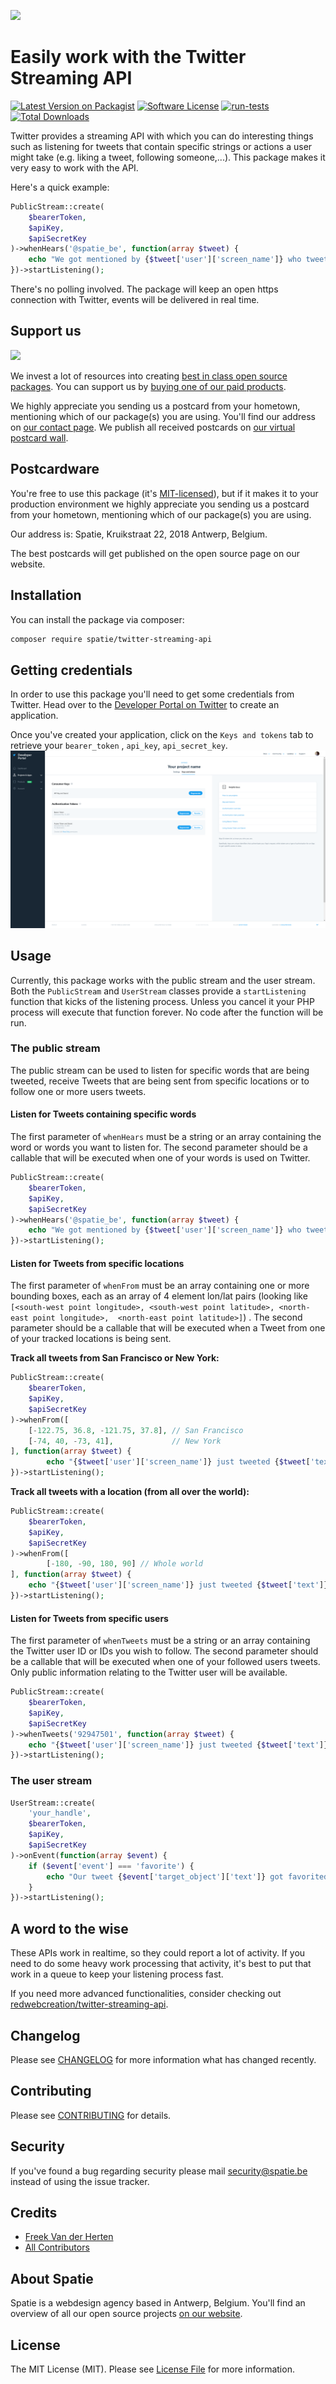 
[<img src="https://github-ads.s3.eu-central-1.amazonaws.com/support-ukraine.svg?t=1" />](https://supportukrainenow.org)

# Easily work with the Twitter Streaming API

[![Latest Version on Packagist](https://img.shields.io/packagist/v/spatie/twitter-streaming-api.svg?style=flat-square)](https://packagist.org/packages/spatie/twitter-streaming-api)
[![Software License](https://img.shields.io/badge/license-MIT-brightgreen.svg?style=flat-square)](LICENSE.md)
[![run-tests](https://github.com/spatie/twitter-streaming-api/actions/workflows/run-tests.yml/badge.svg)](https://github.com/spatie/twitter-streaming-api/actions/workflows/run-tests.yml)
[![Total Downloads](https://img.shields.io/packagist/dt/spatie/twitter-streaming-api.svg?style=flat-square)](https://packagist.org/packages/spatie/twitter-streaming-api)

Twitter provides a streaming API with which you can do interesting things such as listening for tweets that contain
specific strings or actions a user might take (e.g. liking a tweet, following someone,...). This package makes it very
easy to work with the API.

Here's a quick example:

```php
PublicStream::create(
    $bearerToken,
    $apiKey,
    $apiSecretKey
)->whenHears('@spatie_be', function(array $tweet) {
    echo "We got mentioned by {$tweet['user']['screen_name']} who tweeted {$tweet['text']}";
})->startListening();
```

There's no polling involved. The package will keep an open https connection with Twitter, events will be delivered in
real time.

## Support us

[<img src="https://github-ads.s3.eu-central-1.amazonaws.com/twitter-streaming-api.jpg?t=1" width="419px" />](https://spatie.be/github-ad-click/twitter-streaming-api)

We invest a lot of resources into creating [best in class open source packages](https://spatie.be/open-source). You can
support us by [buying one of our paid products](https://spatie.be/open-source/support-us).

We highly appreciate you sending us a postcard from your hometown, mentioning which of our package(s) you are using.
You'll find our address on [our contact page](https://spatie.be/about-us). We publish all received postcards
on [our virtual postcard wall](https://spatie.be/open-source/postcards).

## Postcardware

You're free to use this package (it's [MIT-licensed](LICENSE.md)), but if it makes it to your production environment we
highly appreciate you sending us a postcard from your hometown, mentioning which of our package(s) you are using.

Our address is: Spatie, Kruikstraat 22, 2018 Antwerp, Belgium.

The best postcards will get published on the open source page on our website.

## Installation

You can install the package via composer:

``` bash
composer require spatie/twitter-streaming-api
```

## Getting credentials

In order to use this package you'll need to get some credentials from Twitter. Head over to
the [Developer Portal on Twitter](https://developer.twitter.com/) to create an application.

Once you've created your application, click on the `Keys and tokens` tab to retrieve your `bearer_token`
, `api_key`, `api_secret_key`.
![Keys and tokens tab on Twitter](docs/tokens.png)

## Usage

Currently, this package works with the public stream and the user stream. Both the `PublicStream` and `UserStream`
classes provide a `startListening` function that kicks of the listening process. Unless you cancel it your PHP process
will execute that function forever. No code after the function will be run.

### The public stream

The public stream can be used to listen for specific words that are being tweeted, receive Tweets that are being sent
from specific locations or to follow one or more users tweets.

#### Listen for Tweets containing specific words

The first parameter of `whenHears` must be a string or an array containing the word or words you want to listen for. The
second parameter should be a callable that will be executed when one of your words is used on Twitter.

```php
PublicStream::create(
    $bearerToken,
    $apiKey,
    $apiSecretKey
)->whenHears('@spatie_be', function(array $tweet) {
    echo "We got mentioned by {$tweet['user']['screen_name']} who tweeted {$tweet['text']}";
})->startListening();
```

#### Listen for Tweets from specific locations

The first parameter of `whenFrom` must be an array containing one or more bounding boxes, each as an array of 4 element
lon/lat pairs (looking
like `[<south-west point longitude>, <south-west point latitude>, <north-east point longitude>,  <north-east point latitude>]`)
. The second parameter should be a callable that will be executed when a Tweet from one of your tracked locations is
being sent.

**Track all tweets from San Francisco or New York:**

```php
PublicStream::create(
    $bearerToken,
    $apiKey,
    $apiSecretKey
)->whenFrom([
    [-122.75, 36.8, -121.75, 37.8], // San Francisco
    [-74, 40, -73, 41],             // New York
], function(array $tweet) {
        echo "{$tweet['user']['screen_name']} just tweeted {$tweet['text']} from SF or NYC";
})->startListening();
```

**Track all tweets with a location (from all over the world):**

```php
PublicStream::create(
    $bearerToken,
    $apiKey,
    $apiSecretKey
)->whenFrom([
        [-180, -90, 180, 90] // Whole world
], function(array $tweet) {
    echo "{$tweet['user']['screen_name']} just tweeted {$tweet['text']} with a location attached";
})->startListening();
```

#### Listen for Tweets from specific users

The first parameter of `whenTweets` must be a string or an array containing the Twitter user ID or IDs you wish to
follow. The second parameter should be a callable that will be executed when one of your followed users tweets. Only
public information relating to the Twitter user will be available.

```php
PublicStream::create(
    $bearerToken,
    $apiKey,
    $apiSecretKey
)->whenTweets('92947501', function(array $tweet) {
    echo "{$tweet['user']['screen_name']} just tweeted {$tweet['text']}";
})->startListening();
```

### The user stream

```php
UserStream::create(
    'your_handle',
    $bearerToken,
    $apiKey,
    $apiSecretKey
)->onEvent(function(array $event) {
    if ($event['event'] === 'favorite') {
        echo "Our tweet {$event['target_object']['text']} got favorited by {$event['source']['screen_name']}";
    }
})->startListening();
```

## A word to the wise

These APIs work in realtime, so they could report a lot of activity. If you need to do some heavy work processing that
activity, it's best to put that work in a queue to keep your listening process fast.

If you need more advanced functionalities, consider checking
out [redwebcreation/twitter-streaming-api](https://github.com/redwebcreation/twitter-streaming-api).

## Changelog

Please see [CHANGELOG](CHANGELOG.md) for more information what has changed recently.

## Contributing

Please see [CONTRIBUTING](CONTRIBUTING.md) for details.

## Security

If you've found a bug regarding security please mail [security@spatie.be](mailto:security@spatie.be) instead of using the issue tracker.

## Credits

- [Freek Van der Herten](https://github.com/freekmurze)
- [All Contributors](../../contributors)

## About Spatie

Spatie is a webdesign agency based in Antwerp, Belgium. You'll find an overview of all our open source
projects [on our website](https://spatie.be/opensource).

## License

The MIT License (MIT). Please see [License File](LICENSE.md) for more information.
